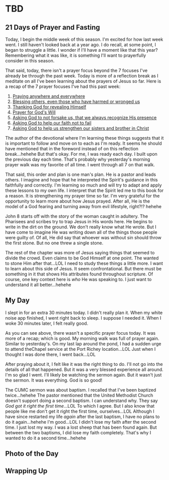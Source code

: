 # TBD

## 21 Days of Prayer and Fasting

Today, I begin the middle week of this season. I'm excited for how last week went. I still haven't looked back at a year ago. I do recall, at some point, I began to struggle a little. I wonder if I'll have a moment like that this year? Remembering what it was like, it is something I'll want to prayerfully consider in this season.

That said, today, there isn't a prayer focus beyond the 7 focuses I've already be through the past week. Today is more of a reflection break as I meditate on all I've been learning about the prayers of Jesus so far. Here is a recap of the 7 prayer focuses I've had this past week:

1. [Praying anywhere and everywhere](./05_dawn#_21-days-of-prayer-and-fasting)
2. [Blessing others, even those who have harmed or wronged us](./06_blessings#_21-days-of-prayer-and-fasting)
3. [Thanking God for revealing Himself](./07_god-revealed-in-the-journey#_21-days-of-prayer-and-fasting)
4. [Prayer for God's Will](./08_gods-will-be-done#_21-days-of-prayer-and-fasting)
5. [Asking God to not forsake us, that we always recognize His presence](./09_lighthouse#_21-days-of-prayer-and-fasting)
6. [Asking God to help our faith not to fail](./10_faith-dont-fail-me-now#_21-days-of-prayer-and-fasting)
7. [Asking God to help us strengthen our sisters and brother in Christ](./11_strengthen-me-to-strengthen-others#_21-days-of-prayer-and-fasting)

The author of the devotional where I'm learning these things suggests that it is important to follow and move on to each as I'm ready. It seems he should have mentioned that in the foreword instead of on this reflection break...hehehe But that's okay. For me, I was ready each day. I built upon the previous day each time. That's probably why yesterday's morning prayer walk was my favorite of all time. I went through all 7 on that walk.

That said, this order and plan is one man's plan. He is a pastor and leads others. I imagine and hope that he interpreted the Spirit's guidance in this faithfully and correctly. I'm learning so much and will try to adapt and apply these lessons to my own life. I interpret that the Spirit led me to this book for a reason. It is strengthening my prayer time so far. I'm very grateful for the opportunity to learn more about how Jesus prayed. After all, He is the model of a God fearing and turning away from evil lifestyle, right?!? hehehe

John 8 starts off with the story of the woman caught in adultery. The Pharisees and scribes try to trap Jesus in His words here. He begins to write in the dirt on the ground. We don't really know what He wrote. But I have come to imagine He was writing down all of the things those people were guilty of. Of all, He did say that whoever was without sin should throw the first stone. But no one threw a single stone.

The rest of the chapter was more of Jesus saying things that seemed to divide the crowd. Even claims to be God Himself at one point. The wanted to stone Him after that...LOL I need to study these things a little more. I want to learn about this side of Jesus. It seem confrontational. But there must be something in it that shows His attributes found throughout scripture. Of course, one key context here is *who* He was speaking to. I just want to understand it all better...hehehe

## My Day

I slept in for an extra 30 minutes today. I didn't really plan it. When my white noise app finished, I went right back to sleep. I suppose I needed it. When I woke 30 minutes later, I felt really good.

As you can see above, there wasn't a specific prayer focus today. It was more of a recap; which is good. My morning walk was full of prayer again. Similar to yesterday's. On my last lap around the pond, I had a sudden urge to attend theChapel service at the Port Richey location...LOL Just when I thought I was done there, I went back...LOL

After praying about it, I felt like it was the right thing to do. I'll not go into the details of all that happened. But it was a very blessed experience all around. I'm so glad I went. I'll likely be watching the sermon again. But it wasn't just the sermon. It was everything. God is so good!

The CUMC sermon was about baptism. I recalled that I've been baptized twice...hehehe The pastor mentioned that the United Methodist Church doesn't support doing a second baptism. I can understand why. They say *God got it right the first time*...LOL To which I agree. But I also know that people like me don't get it right the first time, ourselves...LOL Although I have since restarted my life *again* after the last baptism, I have no plans to do it again...hehehe I'm good...LOL I didn't lose my faith after the second time. I just lost my way. I was a lost sheep that has been found again. But between the two baptisms, I did lose my faith completely. That's why I wanted to do it a second time...hehehe



## Photo of the Day



## Wrapping Up

